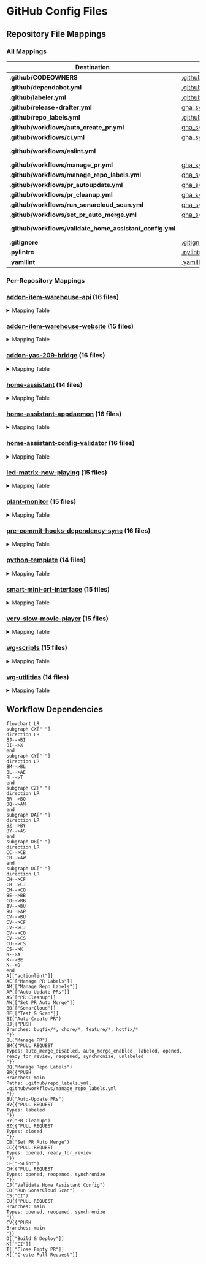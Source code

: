 # GitHub Config Files

## Repository File Mappings

### All Mappings

| Destination | [addon-item-warehouse-api](https://github.com/worgarside/addon-item-warehouse-api) | [addon-item-warehouse-website](https://github.com/worgarside/addon-item-warehouse-website) | [addon-yas-209-bridge](https://github.com/worgarside/addon-yas-209-bridge) | [home-assistant](https://github.com/worgarside/home-assistant) | [home-assistant-appdaemon](https://github.com/worgarside/home-assistant-appdaemon) | [home-assistant-config-validator](https://github.com/worgarside/home-assistant-config-validator) | [led-matrix-now-playing](https://github.com/worgarside/led-matrix-now-playing) | [plant-monitor](https://github.com/worgarside/plant-monitor) | [pre-commit-hooks-dependency-sync](https://github.com/worgarside/pre-commit-hooks-dependency-sync) | [python-template](https://github.com/worgarside/python-template) | [smart-mini-crt-interface](https://github.com/worgarside/smart-mini-crt-interface) | [very-slow-movie-player](https://github.com/worgarside/very-slow-movie-player) | [wg-scripts](https://github.com/worgarside/wg-scripts) | [wg-utilities](https://github.com/worgarside/wg-utilities) |
|-------------|--------|--------|--------|--------|--------|--------|--------|--------|--------|--------|--------|--------|--------|--------|
| **.github/CODEOWNERS** | [.github/CODEOWNERS](.github/CODEOWNERS) | [.github/CODEOWNERS](.github/CODEOWNERS) | [.github/CODEOWNERS](.github/CODEOWNERS) | [.github/CODEOWNERS](.github/CODEOWNERS) | [.github/CODEOWNERS](.github/CODEOWNERS) | [.github/CODEOWNERS](.github/CODEOWNERS) | [.github/CODEOWNERS](.github/CODEOWNERS) | [.github/CODEOWNERS](.github/CODEOWNERS) | [.github/CODEOWNERS](.github/CODEOWNERS) | [.github/CODEOWNERS](.github/CODEOWNERS) | [.github/CODEOWNERS](.github/CODEOWNERS) | [.github/CODEOWNERS](.github/CODEOWNERS) | [.github/CODEOWNERS](.github/CODEOWNERS) | [.github/CODEOWNERS](.github/CODEOWNERS) |
| **.github/dependabot.yml** | [.github/dependabot.yml](.github/dependabot.yml) | [.github/dependabot.yml](.github/dependabot.yml) | [.github/dependabot.yml](.github/dependabot.yml) | [.github/dependabot.yml](.github/dependabot.yml) | [.github/dependabot.yml](.github/dependabot.yml) | [.github/dependabot.yml](.github/dependabot.yml) | [.github/dependabot.yml](.github/dependabot.yml) | [.github/dependabot.yml](.github/dependabot.yml) | [.github/dependabot.yml](.github/dependabot.yml) | [.github/dependabot.yml](.github/dependabot.yml) | [.github/dependabot.yml](.github/dependabot.yml) | [.github/dependabot.yml](.github/dependabot.yml) | [.github/dependabot.yml](.github/dependabot.yml) | [.github/dependabot.yml](.github/dependabot.yml) |
| **.github/labeler.yml** | [.github/labeler.yml](.github/labeler.yml) | [.github/labeler.yml](.github/labeler.yml) | [.github/labeler.yml](.github/labeler.yml) | | [.github/labeler.yml](.github/labeler.yml) | [.github/labeler.yml](.github/labeler.yml) | [.github/labeler.yml](.github/labeler.yml) | [.github/labeler.yml](.github/labeler.yml) | [.github/labeler.yml](.github/labeler.yml) | [.github/labeler.yml](.github/labeler.yml) | [.github/labeler.yml](.github/labeler.yml) | [.github/labeler.yml](.github/labeler.yml) | [.github/labeler.yml](.github/labeler.yml) | [.github/labeler.yml](.github/labeler.yml) |
| **.github/release-drafter.yml** | [gha_sync/configs/release-drafter.yml](gha_sync/configs/release-drafter.yml) | [gha_sync/configs/release-drafter.yml](gha_sync/configs/release-drafter.yml) | [gha_sync/configs/release-drafter.yml](gha_sync/configs/release-drafter.yml) | [gha_sync/configs/release-drafter.yml](gha_sync/configs/release-drafter.yml) | [gha_sync/configs/release-drafter.yml](gha_sync/configs/release-drafter.yml) | [gha_sync/configs/release-drafter.yml](gha_sync/configs/release-drafter.yml) | | | [gha_sync/configs/release-drafter.yml](gha_sync/configs/release-drafter.yml) | | | | | [gha_sync/configs/release-drafter.yml](gha_sync/configs/release-drafter.yml) |
| **.github/repo_labels.yml** | [.github/repo_labels.yml](.github/repo_labels.yml) | [.github/repo_labels.yml](.github/repo_labels.yml) | [.github/repo_labels.yml](.github/repo_labels.yml) | | [.github/repo_labels.yml](.github/repo_labels.yml) | [.github/repo_labels.yml](.github/repo_labels.yml) | [.github/repo_labels.yml](.github/repo_labels.yml) | [.github/repo_labels.yml](.github/repo_labels.yml) | [.github/repo_labels.yml](.github/repo_labels.yml) | [.github/repo_labels.yml](.github/repo_labels.yml) | [.github/repo_labels.yml](.github/repo_labels.yml) | [.github/repo_labels.yml](.github/repo_labels.yml) | [.github/repo_labels.yml](.github/repo_labels.yml) | [.github/repo_labels.yml](.github/repo_labels.yml) |
| **.github/workflows/auto_create_pr.yml** | [gha_sync/workflows/all/auto_create_pr.yml](gha_sync/workflows/all/auto_create_pr.yml) | [gha_sync/workflows/all/auto_create_pr.yml](gha_sync/workflows/all/auto_create_pr.yml) | [gha_sync/workflows/all/auto_create_pr.yml](gha_sync/workflows/all/auto_create_pr.yml) | [gha_sync/workflows/all/auto_create_pr.yml](gha_sync/workflows/all/auto_create_pr.yml) | [gha_sync/workflows/all/auto_create_pr.yml](gha_sync/workflows/all/auto_create_pr.yml) | [gha_sync/workflows/all/auto_create_pr.yml](gha_sync/workflows/all/auto_create_pr.yml) | [gha_sync/workflows/all/auto_create_pr.yml](gha_sync/workflows/all/auto_create_pr.yml) | [gha_sync/workflows/all/auto_create_pr.yml](gha_sync/workflows/all/auto_create_pr.yml) | [gha_sync/workflows/all/auto_create_pr.yml](gha_sync/workflows/all/auto_create_pr.yml) | [gha_sync/workflows/all/auto_create_pr.yml](gha_sync/workflows/all/auto_create_pr.yml) | [gha_sync/workflows/all/auto_create_pr.yml](gha_sync/workflows/all/auto_create_pr.yml) | [gha_sync/workflows/all/auto_create_pr.yml](gha_sync/workflows/all/auto_create_pr.yml) | [gha_sync/workflows/all/auto_create_pr.yml](gha_sync/workflows/all/auto_create_pr.yml) | [gha_sync/workflows/all/auto_create_pr.yml](gha_sync/workflows/all/auto_create_pr.yml) |
| **.github/workflows/ci.yml** | [gha_sync/workflows/template/ci.template.yml](gha_sync/workflows/template/ci.template.yml) | [gha_sync/workflows/template/ci.template.yml](gha_sync/workflows/template/ci.template.yml) | [gha_sync/workflows/template/ci.template.yml](gha_sync/workflows/template/ci.template.yml) | [gha_sync/workflows/template/ci.template.yml](gha_sync/workflows/template/ci.template.yml) | [gha_sync/workflows/template/ci.template.yml](gha_sync/workflows/template/ci.template.yml) | [gha_sync/workflows/template/ci.template.yml](gha_sync/workflows/template/ci.template.yml) | [gha_sync/workflows/template/ci.template.yml](gha_sync/workflows/template/ci.template.yml) | [gha_sync/workflows/template/ci.template.yml](gha_sync/workflows/template/ci.template.yml) | [gha_sync/workflows/template/ci.template.yml](gha_sync/workflows/template/ci.template.yml) | | [gha_sync/workflows/template/ci.template.yml](gha_sync/workflows/template/ci.template.yml) | [gha_sync/workflows/template/ci.template.yml](gha_sync/workflows/template/ci.template.yml) | [gha_sync/workflows/template/ci.template.yml](gha_sync/workflows/template/ci.template.yml) | [gha_sync/workflows/template/ci.template.yml](gha_sync/workflows/template/ci.template.yml) |
| **.github/workflows/eslint.yml** | | [gha_sync/workflows/repo/addon-item-warehouse-website/eslint.yml](gha_sync/workflows/repo/addon-item-warehouse-website/eslint.yml) | | | | | | | | | | | | |
| **.github/workflows/manage_pr.yml** | [gha_sync/workflows/all/manage_pr.yml](gha_sync/workflows/all/manage_pr.yml) | [gha_sync/workflows/all/manage_pr.yml](gha_sync/workflows/all/manage_pr.yml) | [gha_sync/workflows/all/manage_pr.yml](gha_sync/workflows/all/manage_pr.yml) | [gha_sync/workflows/all/manage_pr.yml](gha_sync/workflows/all/manage_pr.yml) | [gha_sync/workflows/all/manage_pr.yml](gha_sync/workflows/all/manage_pr.yml) | [gha_sync/workflows/all/manage_pr.yml](gha_sync/workflows/all/manage_pr.yml) | [gha_sync/workflows/all/manage_pr.yml](gha_sync/workflows/all/manage_pr.yml) | [gha_sync/workflows/all/manage_pr.yml](gha_sync/workflows/all/manage_pr.yml) | [gha_sync/workflows/all/manage_pr.yml](gha_sync/workflows/all/manage_pr.yml) | [gha_sync/workflows/all/manage_pr.yml](gha_sync/workflows/all/manage_pr.yml) | [gha_sync/workflows/all/manage_pr.yml](gha_sync/workflows/all/manage_pr.yml) | [gha_sync/workflows/all/manage_pr.yml](gha_sync/workflows/all/manage_pr.yml) | [gha_sync/workflows/all/manage_pr.yml](gha_sync/workflows/all/manage_pr.yml) | [gha_sync/workflows/all/manage_pr.yml](gha_sync/workflows/all/manage_pr.yml) |
| **.github/workflows/manage_repo_labels.yml** | [gha_sync/workflows/all/manage_repo_labels.yml](gha_sync/workflows/all/manage_repo_labels.yml) | [gha_sync/workflows/all/manage_repo_labels.yml](gha_sync/workflows/all/manage_repo_labels.yml) | [gha_sync/workflows/all/manage_repo_labels.yml](gha_sync/workflows/all/manage_repo_labels.yml) | [gha_sync/workflows/all/manage_repo_labels.yml](gha_sync/workflows/all/manage_repo_labels.yml) | [gha_sync/workflows/all/manage_repo_labels.yml](gha_sync/workflows/all/manage_repo_labels.yml) | [gha_sync/workflows/all/manage_repo_labels.yml](gha_sync/workflows/all/manage_repo_labels.yml) | [gha_sync/workflows/all/manage_repo_labels.yml](gha_sync/workflows/all/manage_repo_labels.yml) | [gha_sync/workflows/all/manage_repo_labels.yml](gha_sync/workflows/all/manage_repo_labels.yml) | [gha_sync/workflows/all/manage_repo_labels.yml](gha_sync/workflows/all/manage_repo_labels.yml) | [gha_sync/workflows/all/manage_repo_labels.yml](gha_sync/workflows/all/manage_repo_labels.yml) | [gha_sync/workflows/all/manage_repo_labels.yml](gha_sync/workflows/all/manage_repo_labels.yml) | [gha_sync/workflows/all/manage_repo_labels.yml](gha_sync/workflows/all/manage_repo_labels.yml) | [gha_sync/workflows/all/manage_repo_labels.yml](gha_sync/workflows/all/manage_repo_labels.yml) | [gha_sync/workflows/all/manage_repo_labels.yml](gha_sync/workflows/all/manage_repo_labels.yml) |
| **.github/workflows/pr_autoupdate.yml** | [gha_sync/workflows/all/pr_autoupdate.yml](gha_sync/workflows/all/pr_autoupdate.yml) | [gha_sync/workflows/all/pr_autoupdate.yml](gha_sync/workflows/all/pr_autoupdate.yml) | [gha_sync/workflows/all/pr_autoupdate.yml](gha_sync/workflows/all/pr_autoupdate.yml) | [gha_sync/workflows/all/pr_autoupdate.yml](gha_sync/workflows/all/pr_autoupdate.yml) | [gha_sync/workflows/all/pr_autoupdate.yml](gha_sync/workflows/all/pr_autoupdate.yml) | [gha_sync/workflows/all/pr_autoupdate.yml](gha_sync/workflows/all/pr_autoupdate.yml) | [gha_sync/workflows/all/pr_autoupdate.yml](gha_sync/workflows/all/pr_autoupdate.yml) | [gha_sync/workflows/all/pr_autoupdate.yml](gha_sync/workflows/all/pr_autoupdate.yml) | [gha_sync/workflows/all/pr_autoupdate.yml](gha_sync/workflows/all/pr_autoupdate.yml) | [gha_sync/workflows/all/pr_autoupdate.yml](gha_sync/workflows/all/pr_autoupdate.yml) | [gha_sync/workflows/all/pr_autoupdate.yml](gha_sync/workflows/all/pr_autoupdate.yml) | [gha_sync/workflows/all/pr_autoupdate.yml](gha_sync/workflows/all/pr_autoupdate.yml) | [gha_sync/workflows/all/pr_autoupdate.yml](gha_sync/workflows/all/pr_autoupdate.yml) | [gha_sync/workflows/all/pr_autoupdate.yml](gha_sync/workflows/all/pr_autoupdate.yml) |
| **.github/workflows/pr_cleanup.yml** | [gha_sync/workflows/all/pr_cleanup.yml](gha_sync/workflows/all/pr_cleanup.yml) | [gha_sync/workflows/all/pr_cleanup.yml](gha_sync/workflows/all/pr_cleanup.yml) | [gha_sync/workflows/all/pr_cleanup.yml](gha_sync/workflows/all/pr_cleanup.yml) | [gha_sync/workflows/all/pr_cleanup.yml](gha_sync/workflows/all/pr_cleanup.yml) | [gha_sync/workflows/all/pr_cleanup.yml](gha_sync/workflows/all/pr_cleanup.yml) | [gha_sync/workflows/all/pr_cleanup.yml](gha_sync/workflows/all/pr_cleanup.yml) | [gha_sync/workflows/all/pr_cleanup.yml](gha_sync/workflows/all/pr_cleanup.yml) | [gha_sync/workflows/all/pr_cleanup.yml](gha_sync/workflows/all/pr_cleanup.yml) | [gha_sync/workflows/all/pr_cleanup.yml](gha_sync/workflows/all/pr_cleanup.yml) | [gha_sync/workflows/all/pr_cleanup.yml](gha_sync/workflows/all/pr_cleanup.yml) | [gha_sync/workflows/all/pr_cleanup.yml](gha_sync/workflows/all/pr_cleanup.yml) | [gha_sync/workflows/all/pr_cleanup.yml](gha_sync/workflows/all/pr_cleanup.yml) | [gha_sync/workflows/all/pr_cleanup.yml](gha_sync/workflows/all/pr_cleanup.yml) | [gha_sync/workflows/all/pr_cleanup.yml](gha_sync/workflows/all/pr_cleanup.yml) |
| **.github/workflows/run_sonarcloud_scan.yml** | [gha_sync/workflows/run_sonarcloud_scan.yml](gha_sync/workflows/run_sonarcloud_scan.yml) | [gha_sync/workflows/run_sonarcloud_scan.yml](gha_sync/workflows/run_sonarcloud_scan.yml) | [gha_sync/workflows/run_sonarcloud_scan.yml](gha_sync/workflows/run_sonarcloud_scan.yml) | [gha_sync/workflows/run_sonarcloud_scan.yml](gha_sync/workflows/run_sonarcloud_scan.yml) | [gha_sync/workflows/run_sonarcloud_scan.yml](gha_sync/workflows/run_sonarcloud_scan.yml) | [gha_sync/workflows/run_sonarcloud_scan.yml](gha_sync/workflows/run_sonarcloud_scan.yml) | [gha_sync/workflows/run_sonarcloud_scan.yml](gha_sync/workflows/run_sonarcloud_scan.yml) | [gha_sync/workflows/run_sonarcloud_scan.yml](gha_sync/workflows/run_sonarcloud_scan.yml) | [gha_sync/workflows/run_sonarcloud_scan.yml](gha_sync/workflows/run_sonarcloud_scan.yml) | [gha_sync/workflows/run_sonarcloud_scan.yml](gha_sync/workflows/run_sonarcloud_scan.yml) | [gha_sync/workflows/run_sonarcloud_scan.yml](gha_sync/workflows/run_sonarcloud_scan.yml) | [gha_sync/workflows/run_sonarcloud_scan.yml](gha_sync/workflows/run_sonarcloud_scan.yml) | [gha_sync/workflows/run_sonarcloud_scan.yml](gha_sync/workflows/run_sonarcloud_scan.yml) | |
| **.github/workflows/set_pr_auto_merge.yml** | [gha_sync/workflows/all/set_pr_auto_merge.yml](gha_sync/workflows/all/set_pr_auto_merge.yml) | [gha_sync/workflows/all/set_pr_auto_merge.yml](gha_sync/workflows/all/set_pr_auto_merge.yml) | [gha_sync/workflows/all/set_pr_auto_merge.yml](gha_sync/workflows/all/set_pr_auto_merge.yml) | [gha_sync/workflows/all/set_pr_auto_merge.yml](gha_sync/workflows/all/set_pr_auto_merge.yml) | [gha_sync/workflows/all/set_pr_auto_merge.yml](gha_sync/workflows/all/set_pr_auto_merge.yml) | [gha_sync/workflows/all/set_pr_auto_merge.yml](gha_sync/workflows/all/set_pr_auto_merge.yml) | [gha_sync/workflows/all/set_pr_auto_merge.yml](gha_sync/workflows/all/set_pr_auto_merge.yml) | [gha_sync/workflows/all/set_pr_auto_merge.yml](gha_sync/workflows/all/set_pr_auto_merge.yml) | [gha_sync/workflows/all/set_pr_auto_merge.yml](gha_sync/workflows/all/set_pr_auto_merge.yml) | [gha_sync/workflows/all/set_pr_auto_merge.yml](gha_sync/workflows/all/set_pr_auto_merge.yml) | [gha_sync/workflows/all/set_pr_auto_merge.yml](gha_sync/workflows/all/set_pr_auto_merge.yml) | [gha_sync/workflows/all/set_pr_auto_merge.yml](gha_sync/workflows/all/set_pr_auto_merge.yml) | [gha_sync/workflows/all/set_pr_auto_merge.yml](gha_sync/workflows/all/set_pr_auto_merge.yml) | [gha_sync/workflows/all/set_pr_auto_merge.yml](gha_sync/workflows/all/set_pr_auto_merge.yml) |
| **.github/workflows/validate_home_assistant_config.yml** | | | | [gha_sync/workflows/repo/home-assistant/validate_home_assistant_config.yml](gha_sync/workflows/repo/home-assistant/validate_home_assistant_config.yml) | | | | | | | | | | |
| **.gitignore** | [.gitignore](.gitignore) | [.gitignore](.gitignore) | [.gitignore](.gitignore) | [.gitignore](.gitignore) | [.gitignore](.gitignore) | [.gitignore](.gitignore) | [.gitignore](.gitignore) | [.gitignore](.gitignore) | [.gitignore](.gitignore) | [.gitignore](.gitignore) | [.gitignore](.gitignore) | [.gitignore](.gitignore) | [.gitignore](.gitignore) | [.gitignore](.gitignore) |
| **.pylintrc** | [.pylintrc](.pylintrc) | | [.pylintrc](.pylintrc) | [.pylintrc](.pylintrc) | [.pylintrc](.pylintrc) | [.pylintrc](.pylintrc) | [.pylintrc](.pylintrc) | [.pylintrc](.pylintrc) | [.pylintrc](.pylintrc) | [.pylintrc](.pylintrc) | [.pylintrc](.pylintrc) | [.pylintrc](.pylintrc) | [.pylintrc](.pylintrc) | [.pylintrc](.pylintrc) |
| **.yamllint** | [.yamllint](.yamllint) | | [.yamllint](.yamllint) | | [.yamllint](.yamllint) | [.yamllint](.yamllint) | [.yamllint](.yamllint) | [.yamllint](.yamllint) | [.yamllint](.yamllint) | [.yamllint](.yamllint) | [.yamllint](.yamllint) | [.yamllint](.yamllint) | [.yamllint](.yamllint) | |
### Per-Repository Mappings

### [addon-item-warehouse-api](https://github.com/worgarside/addon-item-warehouse-api) (16 files)

<details>
<summary>Mapping Table</summary>

| Source | Destination |
|--------|-------------|
| [.github/CODEOWNERS](.github/CODEOWNERS) | [.github/CODEOWNERS](https://github.com/worgarside/addon-item-warehouse-api/.github/CODEOWNERS) |
| [.github/dependabot.yml](.github/dependabot.yml) | [.github/dependabot.yml](https://github.com/worgarside/addon-item-warehouse-api/.github/dependabot.yml) |
| [.github/labeler.yml](.github/labeler.yml) | [.github/labeler.yml](https://github.com/worgarside/addon-item-warehouse-api/.github/labeler.yml) |
| [.github/repo_labels.yml](.github/repo_labels.yml) | [.github/repo_labels.yml](https://github.com/worgarside/addon-item-warehouse-api/.github/repo_labels.yml) |
| [.gitignore](.gitignore) | [.gitignore](https://github.com/worgarside/addon-item-warehouse-api/.gitignore) |
| [.pylintrc](.pylintrc) | [.pylintrc](https://github.com/worgarside/addon-item-warehouse-api/.pylintrc) |
| [.yamllint](.yamllint) | [.yamllint](https://github.com/worgarside/addon-item-warehouse-api/.yamllint) |
| [gha_sync/configs/release-drafter.yml](gha_sync/configs/release-drafter.yml) | [.github/release-drafter.yml](https://github.com/worgarside/addon-item-warehouse-api/.github/release-drafter.yml) |
| [gha_sync/workflows/all/auto_create_pr.yml](gha_sync/workflows/all/auto_create_pr.yml) | [.github/workflows/auto_create_pr.yml](https://github.com/worgarside/addon-item-warehouse-api/.github/workflows/auto_create_pr.yml) |
| [gha_sync/workflows/all/manage_pr.yml](gha_sync/workflows/all/manage_pr.yml) | [.github/workflows/manage_pr.yml](https://github.com/worgarside/addon-item-warehouse-api/.github/workflows/manage_pr.yml) |
| [gha_sync/workflows/all/manage_repo_labels.yml](gha_sync/workflows/all/manage_repo_labels.yml) | [.github/workflows/manage_repo_labels.yml](https://github.com/worgarside/addon-item-warehouse-api/.github/workflows/manage_repo_labels.yml) |
| [gha_sync/workflows/all/pr_autoupdate.yml](gha_sync/workflows/all/pr_autoupdate.yml) | [.github/workflows/pr_autoupdate.yml](https://github.com/worgarside/addon-item-warehouse-api/.github/workflows/pr_autoupdate.yml) |
| [gha_sync/workflows/all/pr_cleanup.yml](gha_sync/workflows/all/pr_cleanup.yml) | [.github/workflows/pr_cleanup.yml](https://github.com/worgarside/addon-item-warehouse-api/.github/workflows/pr_cleanup.yml) |
| [gha_sync/workflows/all/set_pr_auto_merge.yml](gha_sync/workflows/all/set_pr_auto_merge.yml) | [.github/workflows/set_pr_auto_merge.yml](https://github.com/worgarside/addon-item-warehouse-api/.github/workflows/set_pr_auto_merge.yml) |
| [gha_sync/workflows/run_sonarcloud_scan.yml](gha_sync/workflows/run_sonarcloud_scan.yml) | [.github/workflows/run_sonarcloud_scan.yml](https://github.com/worgarside/addon-item-warehouse-api/.github/workflows/run_sonarcloud_scan.yml) |
| [gha_sync/workflows/template/ci.template.yml](gha_sync/workflows/template/ci.template.yml) | [.github/workflows/ci.yml](https://github.com/worgarside/addon-item-warehouse-api/.github/workflows/ci.yml) |
</details>

### [addon-item-warehouse-website](https://github.com/worgarside/addon-item-warehouse-website) (15 files)

<details>
<summary>Mapping Table</summary>

| Source | Destination |
|--------|-------------|
| [.github/CODEOWNERS](.github/CODEOWNERS) | [.github/CODEOWNERS](https://github.com/worgarside/addon-item-warehouse-website/.github/CODEOWNERS) |
| [.github/dependabot.yml](.github/dependabot.yml) | [.github/dependabot.yml](https://github.com/worgarside/addon-item-warehouse-website/.github/dependabot.yml) |
| [.github/labeler.yml](.github/labeler.yml) | [.github/labeler.yml](https://github.com/worgarside/addon-item-warehouse-website/.github/labeler.yml) |
| [.github/repo_labels.yml](.github/repo_labels.yml) | [.github/repo_labels.yml](https://github.com/worgarside/addon-item-warehouse-website/.github/repo_labels.yml) |
| [.gitignore](.gitignore) | [.gitignore](https://github.com/worgarside/addon-item-warehouse-website/.gitignore) |
| [gha_sync/configs/release-drafter.yml](gha_sync/configs/release-drafter.yml) | [.github/release-drafter.yml](https://github.com/worgarside/addon-item-warehouse-website/.github/release-drafter.yml) |
| [gha_sync/workflows/all/auto_create_pr.yml](gha_sync/workflows/all/auto_create_pr.yml) | [.github/workflows/auto_create_pr.yml](https://github.com/worgarside/addon-item-warehouse-website/.github/workflows/auto_create_pr.yml) |
| [gha_sync/workflows/all/manage_pr.yml](gha_sync/workflows/all/manage_pr.yml) | [.github/workflows/manage_pr.yml](https://github.com/worgarside/addon-item-warehouse-website/.github/workflows/manage_pr.yml) |
| [gha_sync/workflows/all/manage_repo_labels.yml](gha_sync/workflows/all/manage_repo_labels.yml) | [.github/workflows/manage_repo_labels.yml](https://github.com/worgarside/addon-item-warehouse-website/.github/workflows/manage_repo_labels.yml) |
| [gha_sync/workflows/all/pr_autoupdate.yml](gha_sync/workflows/all/pr_autoupdate.yml) | [.github/workflows/pr_autoupdate.yml](https://github.com/worgarside/addon-item-warehouse-website/.github/workflows/pr_autoupdate.yml) |
| [gha_sync/workflows/all/pr_cleanup.yml](gha_sync/workflows/all/pr_cleanup.yml) | [.github/workflows/pr_cleanup.yml](https://github.com/worgarside/addon-item-warehouse-website/.github/workflows/pr_cleanup.yml) |
| [gha_sync/workflows/all/set_pr_auto_merge.yml](gha_sync/workflows/all/set_pr_auto_merge.yml) | [.github/workflows/set_pr_auto_merge.yml](https://github.com/worgarside/addon-item-warehouse-website/.github/workflows/set_pr_auto_merge.yml) |
| [gha_sync/workflows/repo/addon-item-warehouse-website/eslint.yml](gha_sync/workflows/repo/addon-item-warehouse-website/eslint.yml) | [.github/workflows/eslint.yml](https://github.com/worgarside/addon-item-warehouse-website/.github/workflows/eslint.yml) |
| [gha_sync/workflows/run_sonarcloud_scan.yml](gha_sync/workflows/run_sonarcloud_scan.yml) | [.github/workflows/run_sonarcloud_scan.yml](https://github.com/worgarside/addon-item-warehouse-website/.github/workflows/run_sonarcloud_scan.yml) |
| [gha_sync/workflows/template/ci.template.yml](gha_sync/workflows/template/ci.template.yml) | [.github/workflows/ci.yml](https://github.com/worgarside/addon-item-warehouse-website/.github/workflows/ci.yml) |
</details>

### [addon-yas-209-bridge](https://github.com/worgarside/addon-yas-209-bridge) (16 files)

<details>
<summary>Mapping Table</summary>

| Source | Destination |
|--------|-------------|
| [.github/CODEOWNERS](.github/CODEOWNERS) | [.github/CODEOWNERS](https://github.com/worgarside/addon-yas-209-bridge/.github/CODEOWNERS) |
| [.github/dependabot.yml](.github/dependabot.yml) | [.github/dependabot.yml](https://github.com/worgarside/addon-yas-209-bridge/.github/dependabot.yml) |
| [.github/labeler.yml](.github/labeler.yml) | [.github/labeler.yml](https://github.com/worgarside/addon-yas-209-bridge/.github/labeler.yml) |
| [.github/repo_labels.yml](.github/repo_labels.yml) | [.github/repo_labels.yml](https://github.com/worgarside/addon-yas-209-bridge/.github/repo_labels.yml) |
| [.gitignore](.gitignore) | [.gitignore](https://github.com/worgarside/addon-yas-209-bridge/.gitignore) |
| [.pylintrc](.pylintrc) | [.pylintrc](https://github.com/worgarside/addon-yas-209-bridge/.pylintrc) |
| [.yamllint](.yamllint) | [.yamllint](https://github.com/worgarside/addon-yas-209-bridge/.yamllint) |
| [gha_sync/configs/release-drafter.yml](gha_sync/configs/release-drafter.yml) | [.github/release-drafter.yml](https://github.com/worgarside/addon-yas-209-bridge/.github/release-drafter.yml) |
| [gha_sync/workflows/all/auto_create_pr.yml](gha_sync/workflows/all/auto_create_pr.yml) | [.github/workflows/auto_create_pr.yml](https://github.com/worgarside/addon-yas-209-bridge/.github/workflows/auto_create_pr.yml) |
| [gha_sync/workflows/all/manage_pr.yml](gha_sync/workflows/all/manage_pr.yml) | [.github/workflows/manage_pr.yml](https://github.com/worgarside/addon-yas-209-bridge/.github/workflows/manage_pr.yml) |
| [gha_sync/workflows/all/manage_repo_labels.yml](gha_sync/workflows/all/manage_repo_labels.yml) | [.github/workflows/manage_repo_labels.yml](https://github.com/worgarside/addon-yas-209-bridge/.github/workflows/manage_repo_labels.yml) |
| [gha_sync/workflows/all/pr_autoupdate.yml](gha_sync/workflows/all/pr_autoupdate.yml) | [.github/workflows/pr_autoupdate.yml](https://github.com/worgarside/addon-yas-209-bridge/.github/workflows/pr_autoupdate.yml) |
| [gha_sync/workflows/all/pr_cleanup.yml](gha_sync/workflows/all/pr_cleanup.yml) | [.github/workflows/pr_cleanup.yml](https://github.com/worgarside/addon-yas-209-bridge/.github/workflows/pr_cleanup.yml) |
| [gha_sync/workflows/all/set_pr_auto_merge.yml](gha_sync/workflows/all/set_pr_auto_merge.yml) | [.github/workflows/set_pr_auto_merge.yml](https://github.com/worgarside/addon-yas-209-bridge/.github/workflows/set_pr_auto_merge.yml) |
| [gha_sync/workflows/run_sonarcloud_scan.yml](gha_sync/workflows/run_sonarcloud_scan.yml) | [.github/workflows/run_sonarcloud_scan.yml](https://github.com/worgarside/addon-yas-209-bridge/.github/workflows/run_sonarcloud_scan.yml) |
| [gha_sync/workflows/template/ci.template.yml](gha_sync/workflows/template/ci.template.yml) | [.github/workflows/ci.yml](https://github.com/worgarside/addon-yas-209-bridge/.github/workflows/ci.yml) |
</details>

### [home-assistant](https://github.com/worgarside/home-assistant) (14 files)

<details>
<summary>Mapping Table</summary>

| Source | Destination |
|--------|-------------|
| [.github/CODEOWNERS](.github/CODEOWNERS) | [.github/CODEOWNERS](https://github.com/worgarside/home-assistant/.github/CODEOWNERS) |
| [.github/dependabot.yml](.github/dependabot.yml) | [.github/dependabot.yml](https://github.com/worgarside/home-assistant/.github/dependabot.yml) |
| [.gitignore](.gitignore) | [.gitignore](https://github.com/worgarside/home-assistant/.gitignore) |
| [.pylintrc](.pylintrc) | [.pylintrc](https://github.com/worgarside/home-assistant/.pylintrc) |
| [gha_sync/configs/release-drafter.yml](gha_sync/configs/release-drafter.yml) | [.github/release-drafter.yml](https://github.com/worgarside/home-assistant/.github/release-drafter.yml) |
| [gha_sync/workflows/all/auto_create_pr.yml](gha_sync/workflows/all/auto_create_pr.yml) | [.github/workflows/auto_create_pr.yml](https://github.com/worgarside/home-assistant/.github/workflows/auto_create_pr.yml) |
| [gha_sync/workflows/all/manage_pr.yml](gha_sync/workflows/all/manage_pr.yml) | [.github/workflows/manage_pr.yml](https://github.com/worgarside/home-assistant/.github/workflows/manage_pr.yml) |
| [gha_sync/workflows/all/manage_repo_labels.yml](gha_sync/workflows/all/manage_repo_labels.yml) | [.github/workflows/manage_repo_labels.yml](https://github.com/worgarside/home-assistant/.github/workflows/manage_repo_labels.yml) |
| [gha_sync/workflows/all/pr_autoupdate.yml](gha_sync/workflows/all/pr_autoupdate.yml) | [.github/workflows/pr_autoupdate.yml](https://github.com/worgarside/home-assistant/.github/workflows/pr_autoupdate.yml) |
| [gha_sync/workflows/all/pr_cleanup.yml](gha_sync/workflows/all/pr_cleanup.yml) | [.github/workflows/pr_cleanup.yml](https://github.com/worgarside/home-assistant/.github/workflows/pr_cleanup.yml) |
| [gha_sync/workflows/all/set_pr_auto_merge.yml](gha_sync/workflows/all/set_pr_auto_merge.yml) | [.github/workflows/set_pr_auto_merge.yml](https://github.com/worgarside/home-assistant/.github/workflows/set_pr_auto_merge.yml) |
| [gha_sync/workflows/repo/home-assistant/validate_home_assistant_config.yml](gha_sync/workflows/repo/home-assistant/validate_home_assistant_config.yml) | [.github/workflows/validate_home_assistant_config.yml](https://github.com/worgarside/home-assistant/.github/workflows/validate_home_assistant_config.yml) |
| [gha_sync/workflows/run_sonarcloud_scan.yml](gha_sync/workflows/run_sonarcloud_scan.yml) | [.github/workflows/run_sonarcloud_scan.yml](https://github.com/worgarside/home-assistant/.github/workflows/run_sonarcloud_scan.yml) |
| [gha_sync/workflows/template/ci.template.yml](gha_sync/workflows/template/ci.template.yml) | [.github/workflows/ci.yml](https://github.com/worgarside/home-assistant/.github/workflows/ci.yml) |
</details>

### [home-assistant-appdaemon](https://github.com/worgarside/home-assistant-appdaemon) (16 files)

<details>
<summary>Mapping Table</summary>

| Source | Destination |
|--------|-------------|
| [.github/CODEOWNERS](.github/CODEOWNERS) | [.github/CODEOWNERS](https://github.com/worgarside/home-assistant-appdaemon/.github/CODEOWNERS) |
| [.github/dependabot.yml](.github/dependabot.yml) | [.github/dependabot.yml](https://github.com/worgarside/home-assistant-appdaemon/.github/dependabot.yml) |
| [.github/labeler.yml](.github/labeler.yml) | [.github/labeler.yml](https://github.com/worgarside/home-assistant-appdaemon/.github/labeler.yml) |
| [.github/repo_labels.yml](.github/repo_labels.yml) | [.github/repo_labels.yml](https://github.com/worgarside/home-assistant-appdaemon/.github/repo_labels.yml) |
| [.gitignore](.gitignore) | [.gitignore](https://github.com/worgarside/home-assistant-appdaemon/.gitignore) |
| [.pylintrc](.pylintrc) | [.pylintrc](https://github.com/worgarside/home-assistant-appdaemon/.pylintrc) |
| [.yamllint](.yamllint) | [.yamllint](https://github.com/worgarside/home-assistant-appdaemon/.yamllint) |
| [gha_sync/configs/release-drafter.yml](gha_sync/configs/release-drafter.yml) | [.github/release-drafter.yml](https://github.com/worgarside/home-assistant-appdaemon/.github/release-drafter.yml) |
| [gha_sync/workflows/all/auto_create_pr.yml](gha_sync/workflows/all/auto_create_pr.yml) | [.github/workflows/auto_create_pr.yml](https://github.com/worgarside/home-assistant-appdaemon/.github/workflows/auto_create_pr.yml) |
| [gha_sync/workflows/all/manage_pr.yml](gha_sync/workflows/all/manage_pr.yml) | [.github/workflows/manage_pr.yml](https://github.com/worgarside/home-assistant-appdaemon/.github/workflows/manage_pr.yml) |
| [gha_sync/workflows/all/manage_repo_labels.yml](gha_sync/workflows/all/manage_repo_labels.yml) | [.github/workflows/manage_repo_labels.yml](https://github.com/worgarside/home-assistant-appdaemon/.github/workflows/manage_repo_labels.yml) |
| [gha_sync/workflows/all/pr_autoupdate.yml](gha_sync/workflows/all/pr_autoupdate.yml) | [.github/workflows/pr_autoupdate.yml](https://github.com/worgarside/home-assistant-appdaemon/.github/workflows/pr_autoupdate.yml) |
| [gha_sync/workflows/all/pr_cleanup.yml](gha_sync/workflows/all/pr_cleanup.yml) | [.github/workflows/pr_cleanup.yml](https://github.com/worgarside/home-assistant-appdaemon/.github/workflows/pr_cleanup.yml) |
| [gha_sync/workflows/all/set_pr_auto_merge.yml](gha_sync/workflows/all/set_pr_auto_merge.yml) | [.github/workflows/set_pr_auto_merge.yml](https://github.com/worgarside/home-assistant-appdaemon/.github/workflows/set_pr_auto_merge.yml) |
| [gha_sync/workflows/run_sonarcloud_scan.yml](gha_sync/workflows/run_sonarcloud_scan.yml) | [.github/workflows/run_sonarcloud_scan.yml](https://github.com/worgarside/home-assistant-appdaemon/.github/workflows/run_sonarcloud_scan.yml) |
| [gha_sync/workflows/template/ci.template.yml](gha_sync/workflows/template/ci.template.yml) | [.github/workflows/ci.yml](https://github.com/worgarside/home-assistant-appdaemon/.github/workflows/ci.yml) |
</details>

### [home-assistant-config-validator](https://github.com/worgarside/home-assistant-config-validator) (16 files)

<details>
<summary>Mapping Table</summary>

| Source | Destination |
|--------|-------------|
| [.github/CODEOWNERS](.github/CODEOWNERS) | [.github/CODEOWNERS](https://github.com/worgarside/home-assistant-config-validator/.github/CODEOWNERS) |
| [.github/dependabot.yml](.github/dependabot.yml) | [.github/dependabot.yml](https://github.com/worgarside/home-assistant-config-validator/.github/dependabot.yml) |
| [.github/labeler.yml](.github/labeler.yml) | [.github/labeler.yml](https://github.com/worgarside/home-assistant-config-validator/.github/labeler.yml) |
| [.github/repo_labels.yml](.github/repo_labels.yml) | [.github/repo_labels.yml](https://github.com/worgarside/home-assistant-config-validator/.github/repo_labels.yml) |
| [.gitignore](.gitignore) | [.gitignore](https://github.com/worgarside/home-assistant-config-validator/.gitignore) |
| [.pylintrc](.pylintrc) | [.pylintrc](https://github.com/worgarside/home-assistant-config-validator/.pylintrc) |
| [.yamllint](.yamllint) | [.yamllint](https://github.com/worgarside/home-assistant-config-validator/.yamllint) |
| [gha_sync/configs/release-drafter.yml](gha_sync/configs/release-drafter.yml) | [.github/release-drafter.yml](https://github.com/worgarside/home-assistant-config-validator/.github/release-drafter.yml) |
| [gha_sync/workflows/all/auto_create_pr.yml](gha_sync/workflows/all/auto_create_pr.yml) | [.github/workflows/auto_create_pr.yml](https://github.com/worgarside/home-assistant-config-validator/.github/workflows/auto_create_pr.yml) |
| [gha_sync/workflows/all/manage_pr.yml](gha_sync/workflows/all/manage_pr.yml) | [.github/workflows/manage_pr.yml](https://github.com/worgarside/home-assistant-config-validator/.github/workflows/manage_pr.yml) |
| [gha_sync/workflows/all/manage_repo_labels.yml](gha_sync/workflows/all/manage_repo_labels.yml) | [.github/workflows/manage_repo_labels.yml](https://github.com/worgarside/home-assistant-config-validator/.github/workflows/manage_repo_labels.yml) |
| [gha_sync/workflows/all/pr_autoupdate.yml](gha_sync/workflows/all/pr_autoupdate.yml) | [.github/workflows/pr_autoupdate.yml](https://github.com/worgarside/home-assistant-config-validator/.github/workflows/pr_autoupdate.yml) |
| [gha_sync/workflows/all/pr_cleanup.yml](gha_sync/workflows/all/pr_cleanup.yml) | [.github/workflows/pr_cleanup.yml](https://github.com/worgarside/home-assistant-config-validator/.github/workflows/pr_cleanup.yml) |
| [gha_sync/workflows/all/set_pr_auto_merge.yml](gha_sync/workflows/all/set_pr_auto_merge.yml) | [.github/workflows/set_pr_auto_merge.yml](https://github.com/worgarside/home-assistant-config-validator/.github/workflows/set_pr_auto_merge.yml) |
| [gha_sync/workflows/run_sonarcloud_scan.yml](gha_sync/workflows/run_sonarcloud_scan.yml) | [.github/workflows/run_sonarcloud_scan.yml](https://github.com/worgarside/home-assistant-config-validator/.github/workflows/run_sonarcloud_scan.yml) |
| [gha_sync/workflows/template/ci.template.yml](gha_sync/workflows/template/ci.template.yml) | [.github/workflows/ci.yml](https://github.com/worgarside/home-assistant-config-validator/.github/workflows/ci.yml) |
</details>

### [led-matrix-now-playing](https://github.com/worgarside/led-matrix-now-playing) (15 files)

<details>
<summary>Mapping Table</summary>

| Source | Destination |
|--------|-------------|
| [.github/CODEOWNERS](.github/CODEOWNERS) | [.github/CODEOWNERS](https://github.com/worgarside/led-matrix-now-playing/.github/CODEOWNERS) |
| [.github/dependabot.yml](.github/dependabot.yml) | [.github/dependabot.yml](https://github.com/worgarside/led-matrix-now-playing/.github/dependabot.yml) |
| [.github/labeler.yml](.github/labeler.yml) | [.github/labeler.yml](https://github.com/worgarside/led-matrix-now-playing/.github/labeler.yml) |
| [.github/repo_labels.yml](.github/repo_labels.yml) | [.github/repo_labels.yml](https://github.com/worgarside/led-matrix-now-playing/.github/repo_labels.yml) |
| [.gitignore](.gitignore) | [.gitignore](https://github.com/worgarside/led-matrix-now-playing/.gitignore) |
| [.pylintrc](.pylintrc) | [.pylintrc](https://github.com/worgarside/led-matrix-now-playing/.pylintrc) |
| [.yamllint](.yamllint) | [.yamllint](https://github.com/worgarside/led-matrix-now-playing/.yamllint) |
| [gha_sync/workflows/all/auto_create_pr.yml](gha_sync/workflows/all/auto_create_pr.yml) | [.github/workflows/auto_create_pr.yml](https://github.com/worgarside/led-matrix-now-playing/.github/workflows/auto_create_pr.yml) |
| [gha_sync/workflows/all/manage_pr.yml](gha_sync/workflows/all/manage_pr.yml) | [.github/workflows/manage_pr.yml](https://github.com/worgarside/led-matrix-now-playing/.github/workflows/manage_pr.yml) |
| [gha_sync/workflows/all/manage_repo_labels.yml](gha_sync/workflows/all/manage_repo_labels.yml) | [.github/workflows/manage_repo_labels.yml](https://github.com/worgarside/led-matrix-now-playing/.github/workflows/manage_repo_labels.yml) |
| [gha_sync/workflows/all/pr_autoupdate.yml](gha_sync/workflows/all/pr_autoupdate.yml) | [.github/workflows/pr_autoupdate.yml](https://github.com/worgarside/led-matrix-now-playing/.github/workflows/pr_autoupdate.yml) |
| [gha_sync/workflows/all/pr_cleanup.yml](gha_sync/workflows/all/pr_cleanup.yml) | [.github/workflows/pr_cleanup.yml](https://github.com/worgarside/led-matrix-now-playing/.github/workflows/pr_cleanup.yml) |
| [gha_sync/workflows/all/set_pr_auto_merge.yml](gha_sync/workflows/all/set_pr_auto_merge.yml) | [.github/workflows/set_pr_auto_merge.yml](https://github.com/worgarside/led-matrix-now-playing/.github/workflows/set_pr_auto_merge.yml) |
| [gha_sync/workflows/run_sonarcloud_scan.yml](gha_sync/workflows/run_sonarcloud_scan.yml) | [.github/workflows/run_sonarcloud_scan.yml](https://github.com/worgarside/led-matrix-now-playing/.github/workflows/run_sonarcloud_scan.yml) |
| [gha_sync/workflows/template/ci.template.yml](gha_sync/workflows/template/ci.template.yml) | [.github/workflows/ci.yml](https://github.com/worgarside/led-matrix-now-playing/.github/workflows/ci.yml) |
</details>

### [plant-monitor](https://github.com/worgarside/plant-monitor) (15 files)

<details>
<summary>Mapping Table</summary>

| Source | Destination |
|--------|-------------|
| [.github/CODEOWNERS](.github/CODEOWNERS) | [.github/CODEOWNERS](https://github.com/worgarside/plant-monitor/.github/CODEOWNERS) |
| [.github/dependabot.yml](.github/dependabot.yml) | [.github/dependabot.yml](https://github.com/worgarside/plant-monitor/.github/dependabot.yml) |
| [.github/labeler.yml](.github/labeler.yml) | [.github/labeler.yml](https://github.com/worgarside/plant-monitor/.github/labeler.yml) |
| [.github/repo_labels.yml](.github/repo_labels.yml) | [.github/repo_labels.yml](https://github.com/worgarside/plant-monitor/.github/repo_labels.yml) |
| [.gitignore](.gitignore) | [.gitignore](https://github.com/worgarside/plant-monitor/.gitignore) |
| [.pylintrc](.pylintrc) | [.pylintrc](https://github.com/worgarside/plant-monitor/.pylintrc) |
| [.yamllint](.yamllint) | [.yamllint](https://github.com/worgarside/plant-monitor/.yamllint) |
| [gha_sync/workflows/all/auto_create_pr.yml](gha_sync/workflows/all/auto_create_pr.yml) | [.github/workflows/auto_create_pr.yml](https://github.com/worgarside/plant-monitor/.github/workflows/auto_create_pr.yml) |
| [gha_sync/workflows/all/manage_pr.yml](gha_sync/workflows/all/manage_pr.yml) | [.github/workflows/manage_pr.yml](https://github.com/worgarside/plant-monitor/.github/workflows/manage_pr.yml) |
| [gha_sync/workflows/all/manage_repo_labels.yml](gha_sync/workflows/all/manage_repo_labels.yml) | [.github/workflows/manage_repo_labels.yml](https://github.com/worgarside/plant-monitor/.github/workflows/manage_repo_labels.yml) |
| [gha_sync/workflows/all/pr_autoupdate.yml](gha_sync/workflows/all/pr_autoupdate.yml) | [.github/workflows/pr_autoupdate.yml](https://github.com/worgarside/plant-monitor/.github/workflows/pr_autoupdate.yml) |
| [gha_sync/workflows/all/pr_cleanup.yml](gha_sync/workflows/all/pr_cleanup.yml) | [.github/workflows/pr_cleanup.yml](https://github.com/worgarside/plant-monitor/.github/workflows/pr_cleanup.yml) |
| [gha_sync/workflows/all/set_pr_auto_merge.yml](gha_sync/workflows/all/set_pr_auto_merge.yml) | [.github/workflows/set_pr_auto_merge.yml](https://github.com/worgarside/plant-monitor/.github/workflows/set_pr_auto_merge.yml) |
| [gha_sync/workflows/run_sonarcloud_scan.yml](gha_sync/workflows/run_sonarcloud_scan.yml) | [.github/workflows/run_sonarcloud_scan.yml](https://github.com/worgarside/plant-monitor/.github/workflows/run_sonarcloud_scan.yml) |
| [gha_sync/workflows/template/ci.template.yml](gha_sync/workflows/template/ci.template.yml) | [.github/workflows/ci.yml](https://github.com/worgarside/plant-monitor/.github/workflows/ci.yml) |
</details>

### [pre-commit-hooks-dependency-sync](https://github.com/worgarside/pre-commit-hooks-dependency-sync) (16 files)

<details>
<summary>Mapping Table</summary>

| Source | Destination |
|--------|-------------|
| [.github/CODEOWNERS](.github/CODEOWNERS) | [.github/CODEOWNERS](https://github.com/worgarside/pre-commit-hooks-dependency-sync/.github/CODEOWNERS) |
| [.github/dependabot.yml](.github/dependabot.yml) | [.github/dependabot.yml](https://github.com/worgarside/pre-commit-hooks-dependency-sync/.github/dependabot.yml) |
| [.github/labeler.yml](.github/labeler.yml) | [.github/labeler.yml](https://github.com/worgarside/pre-commit-hooks-dependency-sync/.github/labeler.yml) |
| [.github/repo_labels.yml](.github/repo_labels.yml) | [.github/repo_labels.yml](https://github.com/worgarside/pre-commit-hooks-dependency-sync/.github/repo_labels.yml) |
| [.gitignore](.gitignore) | [.gitignore](https://github.com/worgarside/pre-commit-hooks-dependency-sync/.gitignore) |
| [.pylintrc](.pylintrc) | [.pylintrc](https://github.com/worgarside/pre-commit-hooks-dependency-sync/.pylintrc) |
| [.yamllint](.yamllint) | [.yamllint](https://github.com/worgarside/pre-commit-hooks-dependency-sync/.yamllint) |
| [gha_sync/configs/release-drafter.yml](gha_sync/configs/release-drafter.yml) | [.github/release-drafter.yml](https://github.com/worgarside/pre-commit-hooks-dependency-sync/.github/release-drafter.yml) |
| [gha_sync/workflows/all/auto_create_pr.yml](gha_sync/workflows/all/auto_create_pr.yml) | [.github/workflows/auto_create_pr.yml](https://github.com/worgarside/pre-commit-hooks-dependency-sync/.github/workflows/auto_create_pr.yml) |
| [gha_sync/workflows/all/manage_pr.yml](gha_sync/workflows/all/manage_pr.yml) | [.github/workflows/manage_pr.yml](https://github.com/worgarside/pre-commit-hooks-dependency-sync/.github/workflows/manage_pr.yml) |
| [gha_sync/workflows/all/manage_repo_labels.yml](gha_sync/workflows/all/manage_repo_labels.yml) | [.github/workflows/manage_repo_labels.yml](https://github.com/worgarside/pre-commit-hooks-dependency-sync/.github/workflows/manage_repo_labels.yml) |
| [gha_sync/workflows/all/pr_autoupdate.yml](gha_sync/workflows/all/pr_autoupdate.yml) | [.github/workflows/pr_autoupdate.yml](https://github.com/worgarside/pre-commit-hooks-dependency-sync/.github/workflows/pr_autoupdate.yml) |
| [gha_sync/workflows/all/pr_cleanup.yml](gha_sync/workflows/all/pr_cleanup.yml) | [.github/workflows/pr_cleanup.yml](https://github.com/worgarside/pre-commit-hooks-dependency-sync/.github/workflows/pr_cleanup.yml) |
| [gha_sync/workflows/all/set_pr_auto_merge.yml](gha_sync/workflows/all/set_pr_auto_merge.yml) | [.github/workflows/set_pr_auto_merge.yml](https://github.com/worgarside/pre-commit-hooks-dependency-sync/.github/workflows/set_pr_auto_merge.yml) |
| [gha_sync/workflows/run_sonarcloud_scan.yml](gha_sync/workflows/run_sonarcloud_scan.yml) | [.github/workflows/run_sonarcloud_scan.yml](https://github.com/worgarside/pre-commit-hooks-dependency-sync/.github/workflows/run_sonarcloud_scan.yml) |
| [gha_sync/workflows/template/ci.template.yml](gha_sync/workflows/template/ci.template.yml) | [.github/workflows/ci.yml](https://github.com/worgarside/pre-commit-hooks-dependency-sync/.github/workflows/ci.yml) |
</details>

### [python-template](https://github.com/worgarside/python-template) (14 files)

<details>
<summary>Mapping Table</summary>

| Source | Destination |
|--------|-------------|
| [.github/CODEOWNERS](.github/CODEOWNERS) | [.github/CODEOWNERS](https://github.com/worgarside/python-template/.github/CODEOWNERS) |
| [.github/dependabot.yml](.github/dependabot.yml) | [.github/dependabot.yml](https://github.com/worgarside/python-template/.github/dependabot.yml) |
| [.github/labeler.yml](.github/labeler.yml) | [.github/labeler.yml](https://github.com/worgarside/python-template/.github/labeler.yml) |
| [.github/repo_labels.yml](.github/repo_labels.yml) | [.github/repo_labels.yml](https://github.com/worgarside/python-template/.github/repo_labels.yml) |
| [.gitignore](.gitignore) | [.gitignore](https://github.com/worgarside/python-template/.gitignore) |
| [.pylintrc](.pylintrc) | [.pylintrc](https://github.com/worgarside/python-template/.pylintrc) |
| [.yamllint](.yamllint) | [.yamllint](https://github.com/worgarside/python-template/.yamllint) |
| [gha_sync/workflows/all/auto_create_pr.yml](gha_sync/workflows/all/auto_create_pr.yml) | [.github/workflows/auto_create_pr.yml](https://github.com/worgarside/python-template/.github/workflows/auto_create_pr.yml) |
| [gha_sync/workflows/all/manage_pr.yml](gha_sync/workflows/all/manage_pr.yml) | [.github/workflows/manage_pr.yml](https://github.com/worgarside/python-template/.github/workflows/manage_pr.yml) |
| [gha_sync/workflows/all/manage_repo_labels.yml](gha_sync/workflows/all/manage_repo_labels.yml) | [.github/workflows/manage_repo_labels.yml](https://github.com/worgarside/python-template/.github/workflows/manage_repo_labels.yml) |
| [gha_sync/workflows/all/pr_autoupdate.yml](gha_sync/workflows/all/pr_autoupdate.yml) | [.github/workflows/pr_autoupdate.yml](https://github.com/worgarside/python-template/.github/workflows/pr_autoupdate.yml) |
| [gha_sync/workflows/all/pr_cleanup.yml](gha_sync/workflows/all/pr_cleanup.yml) | [.github/workflows/pr_cleanup.yml](https://github.com/worgarside/python-template/.github/workflows/pr_cleanup.yml) |
| [gha_sync/workflows/all/set_pr_auto_merge.yml](gha_sync/workflows/all/set_pr_auto_merge.yml) | [.github/workflows/set_pr_auto_merge.yml](https://github.com/worgarside/python-template/.github/workflows/set_pr_auto_merge.yml) |
| [gha_sync/workflows/run_sonarcloud_scan.yml](gha_sync/workflows/run_sonarcloud_scan.yml) | [.github/workflows/run_sonarcloud_scan.yml](https://github.com/worgarside/python-template/.github/workflows/run_sonarcloud_scan.yml) |
</details>

### [smart-mini-crt-interface](https://github.com/worgarside/smart-mini-crt-interface) (15 files)

<details>
<summary>Mapping Table</summary>

| Source | Destination |
|--------|-------------|
| [.github/CODEOWNERS](.github/CODEOWNERS) | [.github/CODEOWNERS](https://github.com/worgarside/smart-mini-crt-interface/.github/CODEOWNERS) |
| [.github/dependabot.yml](.github/dependabot.yml) | [.github/dependabot.yml](https://github.com/worgarside/smart-mini-crt-interface/.github/dependabot.yml) |
| [.github/labeler.yml](.github/labeler.yml) | [.github/labeler.yml](https://github.com/worgarside/smart-mini-crt-interface/.github/labeler.yml) |
| [.github/repo_labels.yml](.github/repo_labels.yml) | [.github/repo_labels.yml](https://github.com/worgarside/smart-mini-crt-interface/.github/repo_labels.yml) |
| [.gitignore](.gitignore) | [.gitignore](https://github.com/worgarside/smart-mini-crt-interface/.gitignore) |
| [.pylintrc](.pylintrc) | [.pylintrc](https://github.com/worgarside/smart-mini-crt-interface/.pylintrc) |
| [.yamllint](.yamllint) | [.yamllint](https://github.com/worgarside/smart-mini-crt-interface/.yamllint) |
| [gha_sync/workflows/all/auto_create_pr.yml](gha_sync/workflows/all/auto_create_pr.yml) | [.github/workflows/auto_create_pr.yml](https://github.com/worgarside/smart-mini-crt-interface/.github/workflows/auto_create_pr.yml) |
| [gha_sync/workflows/all/manage_pr.yml](gha_sync/workflows/all/manage_pr.yml) | [.github/workflows/manage_pr.yml](https://github.com/worgarside/smart-mini-crt-interface/.github/workflows/manage_pr.yml) |
| [gha_sync/workflows/all/manage_repo_labels.yml](gha_sync/workflows/all/manage_repo_labels.yml) | [.github/workflows/manage_repo_labels.yml](https://github.com/worgarside/smart-mini-crt-interface/.github/workflows/manage_repo_labels.yml) |
| [gha_sync/workflows/all/pr_autoupdate.yml](gha_sync/workflows/all/pr_autoupdate.yml) | [.github/workflows/pr_autoupdate.yml](https://github.com/worgarside/smart-mini-crt-interface/.github/workflows/pr_autoupdate.yml) |
| [gha_sync/workflows/all/pr_cleanup.yml](gha_sync/workflows/all/pr_cleanup.yml) | [.github/workflows/pr_cleanup.yml](https://github.com/worgarside/smart-mini-crt-interface/.github/workflows/pr_cleanup.yml) |
| [gha_sync/workflows/all/set_pr_auto_merge.yml](gha_sync/workflows/all/set_pr_auto_merge.yml) | [.github/workflows/set_pr_auto_merge.yml](https://github.com/worgarside/smart-mini-crt-interface/.github/workflows/set_pr_auto_merge.yml) |
| [gha_sync/workflows/run_sonarcloud_scan.yml](gha_sync/workflows/run_sonarcloud_scan.yml) | [.github/workflows/run_sonarcloud_scan.yml](https://github.com/worgarside/smart-mini-crt-interface/.github/workflows/run_sonarcloud_scan.yml) |
| [gha_sync/workflows/template/ci.template.yml](gha_sync/workflows/template/ci.template.yml) | [.github/workflows/ci.yml](https://github.com/worgarside/smart-mini-crt-interface/.github/workflows/ci.yml) |
</details>

### [very-slow-movie-player](https://github.com/worgarside/very-slow-movie-player) (15 files)

<details>
<summary>Mapping Table</summary>

| Source | Destination |
|--------|-------------|
| [.github/CODEOWNERS](.github/CODEOWNERS) | [.github/CODEOWNERS](https://github.com/worgarside/very-slow-movie-player/.github/CODEOWNERS) |
| [.github/dependabot.yml](.github/dependabot.yml) | [.github/dependabot.yml](https://github.com/worgarside/very-slow-movie-player/.github/dependabot.yml) |
| [.github/labeler.yml](.github/labeler.yml) | [.github/labeler.yml](https://github.com/worgarside/very-slow-movie-player/.github/labeler.yml) |
| [.github/repo_labels.yml](.github/repo_labels.yml) | [.github/repo_labels.yml](https://github.com/worgarside/very-slow-movie-player/.github/repo_labels.yml) |
| [.gitignore](.gitignore) | [.gitignore](https://github.com/worgarside/very-slow-movie-player/.gitignore) |
| [.pylintrc](.pylintrc) | [.pylintrc](https://github.com/worgarside/very-slow-movie-player/.pylintrc) |
| [.yamllint](.yamllint) | [.yamllint](https://github.com/worgarside/very-slow-movie-player/.yamllint) |
| [gha_sync/workflows/all/auto_create_pr.yml](gha_sync/workflows/all/auto_create_pr.yml) | [.github/workflows/auto_create_pr.yml](https://github.com/worgarside/very-slow-movie-player/.github/workflows/auto_create_pr.yml) |
| [gha_sync/workflows/all/manage_pr.yml](gha_sync/workflows/all/manage_pr.yml) | [.github/workflows/manage_pr.yml](https://github.com/worgarside/very-slow-movie-player/.github/workflows/manage_pr.yml) |
| [gha_sync/workflows/all/manage_repo_labels.yml](gha_sync/workflows/all/manage_repo_labels.yml) | [.github/workflows/manage_repo_labels.yml](https://github.com/worgarside/very-slow-movie-player/.github/workflows/manage_repo_labels.yml) |
| [gha_sync/workflows/all/pr_autoupdate.yml](gha_sync/workflows/all/pr_autoupdate.yml) | [.github/workflows/pr_autoupdate.yml](https://github.com/worgarside/very-slow-movie-player/.github/workflows/pr_autoupdate.yml) |
| [gha_sync/workflows/all/pr_cleanup.yml](gha_sync/workflows/all/pr_cleanup.yml) | [.github/workflows/pr_cleanup.yml](https://github.com/worgarside/very-slow-movie-player/.github/workflows/pr_cleanup.yml) |
| [gha_sync/workflows/all/set_pr_auto_merge.yml](gha_sync/workflows/all/set_pr_auto_merge.yml) | [.github/workflows/set_pr_auto_merge.yml](https://github.com/worgarside/very-slow-movie-player/.github/workflows/set_pr_auto_merge.yml) |
| [gha_sync/workflows/run_sonarcloud_scan.yml](gha_sync/workflows/run_sonarcloud_scan.yml) | [.github/workflows/run_sonarcloud_scan.yml](https://github.com/worgarside/very-slow-movie-player/.github/workflows/run_sonarcloud_scan.yml) |
| [gha_sync/workflows/template/ci.template.yml](gha_sync/workflows/template/ci.template.yml) | [.github/workflows/ci.yml](https://github.com/worgarside/very-slow-movie-player/.github/workflows/ci.yml) |
</details>

### [wg-scripts](https://github.com/worgarside/wg-scripts) (15 files)

<details>
<summary>Mapping Table</summary>

| Source | Destination |
|--------|-------------|
| [.github/CODEOWNERS](.github/CODEOWNERS) | [.github/CODEOWNERS](https://github.com/worgarside/wg-scripts/.github/CODEOWNERS) |
| [.github/dependabot.yml](.github/dependabot.yml) | [.github/dependabot.yml](https://github.com/worgarside/wg-scripts/.github/dependabot.yml) |
| [.github/labeler.yml](.github/labeler.yml) | [.github/labeler.yml](https://github.com/worgarside/wg-scripts/.github/labeler.yml) |
| [.github/repo_labels.yml](.github/repo_labels.yml) | [.github/repo_labels.yml](https://github.com/worgarside/wg-scripts/.github/repo_labels.yml) |
| [.gitignore](.gitignore) | [.gitignore](https://github.com/worgarside/wg-scripts/.gitignore) |
| [.pylintrc](.pylintrc) | [.pylintrc](https://github.com/worgarside/wg-scripts/.pylintrc) |
| [.yamllint](.yamllint) | [.yamllint](https://github.com/worgarside/wg-scripts/.yamllint) |
| [gha_sync/workflows/all/auto_create_pr.yml](gha_sync/workflows/all/auto_create_pr.yml) | [.github/workflows/auto_create_pr.yml](https://github.com/worgarside/wg-scripts/.github/workflows/auto_create_pr.yml) |
| [gha_sync/workflows/all/manage_pr.yml](gha_sync/workflows/all/manage_pr.yml) | [.github/workflows/manage_pr.yml](https://github.com/worgarside/wg-scripts/.github/workflows/manage_pr.yml) |
| [gha_sync/workflows/all/manage_repo_labels.yml](gha_sync/workflows/all/manage_repo_labels.yml) | [.github/workflows/manage_repo_labels.yml](https://github.com/worgarside/wg-scripts/.github/workflows/manage_repo_labels.yml) |
| [gha_sync/workflows/all/pr_autoupdate.yml](gha_sync/workflows/all/pr_autoupdate.yml) | [.github/workflows/pr_autoupdate.yml](https://github.com/worgarside/wg-scripts/.github/workflows/pr_autoupdate.yml) |
| [gha_sync/workflows/all/pr_cleanup.yml](gha_sync/workflows/all/pr_cleanup.yml) | [.github/workflows/pr_cleanup.yml](https://github.com/worgarside/wg-scripts/.github/workflows/pr_cleanup.yml) |
| [gha_sync/workflows/all/set_pr_auto_merge.yml](gha_sync/workflows/all/set_pr_auto_merge.yml) | [.github/workflows/set_pr_auto_merge.yml](https://github.com/worgarside/wg-scripts/.github/workflows/set_pr_auto_merge.yml) |
| [gha_sync/workflows/run_sonarcloud_scan.yml](gha_sync/workflows/run_sonarcloud_scan.yml) | [.github/workflows/run_sonarcloud_scan.yml](https://github.com/worgarside/wg-scripts/.github/workflows/run_sonarcloud_scan.yml) |
| [gha_sync/workflows/template/ci.template.yml](gha_sync/workflows/template/ci.template.yml) | [.github/workflows/ci.yml](https://github.com/worgarside/wg-scripts/.github/workflows/ci.yml) |
</details>

### [wg-utilities](https://github.com/worgarside/wg-utilities) (14 files)

<details>
<summary>Mapping Table</summary>

| Source | Destination |
|--------|-------------|
| [.github/CODEOWNERS](.github/CODEOWNERS) | [.github/CODEOWNERS](https://github.com/worgarside/wg-utilities/.github/CODEOWNERS) |
| [.github/dependabot.yml](.github/dependabot.yml) | [.github/dependabot.yml](https://github.com/worgarside/wg-utilities/.github/dependabot.yml) |
| [.github/labeler.yml](.github/labeler.yml) | [.github/labeler.yml](https://github.com/worgarside/wg-utilities/.github/labeler.yml) |
| [.github/repo_labels.yml](.github/repo_labels.yml) | [.github/repo_labels.yml](https://github.com/worgarside/wg-utilities/.github/repo_labels.yml) |
| [.gitignore](.gitignore) | [.gitignore](https://github.com/worgarside/wg-utilities/.gitignore) |
| [.pylintrc](.pylintrc) | [.pylintrc](https://github.com/worgarside/wg-utilities/.pylintrc) |
| [gha_sync/configs/release-drafter.yml](gha_sync/configs/release-drafter.yml) | [.github/release-drafter.yml](https://github.com/worgarside/wg-utilities/.github/release-drafter.yml) |
| [gha_sync/workflows/all/auto_create_pr.yml](gha_sync/workflows/all/auto_create_pr.yml) | [.github/workflows/auto_create_pr.yml](https://github.com/worgarside/wg-utilities/.github/workflows/auto_create_pr.yml) |
| [gha_sync/workflows/all/manage_pr.yml](gha_sync/workflows/all/manage_pr.yml) | [.github/workflows/manage_pr.yml](https://github.com/worgarside/wg-utilities/.github/workflows/manage_pr.yml) |
| [gha_sync/workflows/all/manage_repo_labels.yml](gha_sync/workflows/all/manage_repo_labels.yml) | [.github/workflows/manage_repo_labels.yml](https://github.com/worgarside/wg-utilities/.github/workflows/manage_repo_labels.yml) |
| [gha_sync/workflows/all/pr_autoupdate.yml](gha_sync/workflows/all/pr_autoupdate.yml) | [.github/workflows/pr_autoupdate.yml](https://github.com/worgarside/wg-utilities/.github/workflows/pr_autoupdate.yml) |
| [gha_sync/workflows/all/pr_cleanup.yml](gha_sync/workflows/all/pr_cleanup.yml) | [.github/workflows/pr_cleanup.yml](https://github.com/worgarside/wg-utilities/.github/workflows/pr_cleanup.yml) |
| [gha_sync/workflows/all/set_pr_auto_merge.yml](gha_sync/workflows/all/set_pr_auto_merge.yml) | [.github/workflows/set_pr_auto_merge.yml](https://github.com/worgarside/wg-utilities/.github/workflows/set_pr_auto_merge.yml) |
| [gha_sync/workflows/template/ci.template.yml](gha_sync/workflows/template/ci.template.yml) | [.github/workflows/ci.yml](https://github.com/worgarside/wg-utilities/.github/workflows/ci.yml) |
</details>

## Workflow Dependencies

```mermaid
flowchart LR
subgraph CX[" "]
direction LR
BJ-->BI
BI-->X
end
subgraph CY[" "]
direction LR
BM-->BL
BL-->AE
BL-->T
end
subgraph CZ[" "]
direction LR
BR-->BQ
BQ-->AM
end
subgraph DA[" "]
direction LR
BZ-->BY
BY-->AS
end
subgraph DB[" "]
direction LR
CC-->CB
CB-->AW
end
subgraph DC[" "]
direction LR
CH-->CF
CH-->CJ
CH-->CO
BE-->BB
CO-->BB
BV-->BU
BU-->AP
CV-->BU
CV-->CF
CV-->CJ
CV-->CO
CV-->CS
CU-->CS
CS-->K
K-->A
K-->BE
K-->D
end
A[["actionlint"]]
AE[["Manage PR Labels"]]
AM[["Manage Repo Labels"]]
AP[["Auto-Update PRs"]]
AS[["PR Cleanup"]]
AW[["Set PR Auto Merge"]]
BB[["SonarCloud"]]
BE[["Test & Scan"]]
BI("Auto-Create PR")
BJ{{"PUSH
Branches: bugfix/*, chore/*, feature/*, hotfix/*
"}}
BL("Manage PR")
BM{{"PULL REQUEST
Types: auto_merge_disabled, auto_merge_enabled, labeled, opened, ready_for_review, reopened, synchronize, unlabeled
"}}
BQ("Manage Repo Labels")
BR{{"PUSH
Branches: main
Paths: .github/repo_labels.yml, .github/workflows/manage_repo_labels.yml
"}}
BU("Auto-Update PRs")
BV{{"PULL REQUEST
Types: labeled
"}}
BY("PR Cleanup")
BZ{{"PULL REQUEST
Types: closed
"}}
CB("Set PR Auto Merge")
CC{{"PULL REQUEST
Types: opened, ready_for_review
"}}
CF("ESLint")
CH{{"PULL REQUEST
Types: opened, reopened, synchronize
"}}
CJ("Validate Home Assistant Config")
CO("Run SonarCloud Scan")
CS("CI")
CU{{"PULL REQUEST
Branches: main
Types: opened, reopened, synchronize
"}}
CV{{"PUSH
Branches: main
"}}
D[["Build & Deploy"]]
K[["CI"]]
T[["Close Empty PR"]]
X[["Create Pull Request"]]
```
